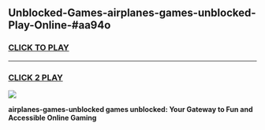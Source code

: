 
## Unblocked-Games-airplanes-games-unblocked-Play-Online-#aa94o
<h3>
<a href="https://premium.freeplayer.one?title=airplanes-games-unblocked&ref=27F">CLICK TO PLAY</a></h3>
<hr>

<h3>
<a href="https://premium.freeplayer.one?title=airplanes-games-unblocked&ref=27F">CLICK 2 PLAY</a>
  
</h3>

<a href="https://premium.freeplayer.one?title=airplanes-games-unblocked&ref=27F"><img src="https://clearcache.store/games.png"></a>


**airplanes-games-unblocked games unblocked: Your Gateway to Fun and Accessible Online Gaming**
